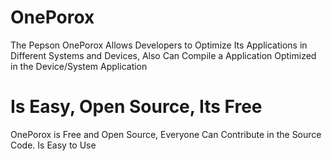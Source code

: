 # OnePorox
The Pepson OnePorox Allows Developers to Optimize Its Applications in Different Systems and Devices, Also Can Compile a Application Optimized in the Device/System Application 
# Is Easy, Open Source, Its Free
OnePorox is Free and Open Source, Everyone Can Contribute in the Source Code. Is Easy to Use

